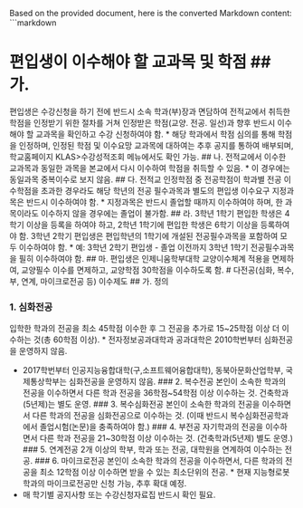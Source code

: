 Based on the provided document, here is the converted Markdown content: ```markdown
# 편입생이 이수해야 할 교과목 및 학점 ## 가.
편입생은 수강신청을 하기 전에 반드시 소속 학과(부)장과 면담하여 전적교에서 취득한 학점을 인정받기 위한 절차를 거쳐 인정받은 학점(교양․ 전공․ 일선)과 향후 반드시 이수해야 할 교과목을 확인하고 수강 신청하여야 함. * 해당 학과에서 학점 심의를 통해 학점을 인정하며, 인정된 학점 및 이수요망 교과목에 대하여는 추후 공지를 통하여 배부되며, 학교홈페이지 KLAS>수강성적조회 메뉴에서도 확인 가능. ## 나.
전적교에서 이수한 교과목과 동일한 과목을 본교에서 다시 이수하여 학점을 취득할 수 있음. * 이 경우에는 동일과목 중복이수로 보지 않음. ## 다. 전적교 인정학점 중 전공학점이 학과별 전공 이수학점을 초과한 경우라도 해당 학년의 전공 필수과목과 별도의 편입생 이수요구 지정과목은 반드시 이수하여야 함. * 지정과목은 반드시 졸업할 때까지 이수하여야 하며, 한 과목이라도 이수하지 않을 경우에는 졸업이 불가함. ## 라. 3학년 1학기 편입한 학생은 4학기 이상을 등록을 하여야 하고, 2학년 1학기에 편입한 학생은 6학기 이상을 등록하여야 함. 3학년 2학기 편입생은 편입학년의 1학기에 개설된 전공필수과목을 포함하여 모두 이수하여야 함. * 예: 3학년 2학기 편입생 - 졸업 이전까지 3학년 1학기 전공필수과목을 필히 이수하여야 함. ## 마.
편입생은 인제니움학부대학 교양이수체계 적용을 면제하여, 교양필수 이수를 면제하고, 교양학점 30학점을 이수하도록 함. # 다전공(심화, 복수, 부, 연계, 마이크로전공 등) 이수제도 ## 가. 정의
### 1. 심화전공
입학한 학과의 전공을 최소 45학점 이수한 후 그 전공을 추가로 15~25학점 이상 더 이수하는 것(총 60학점 이상). * 전자정보공과대학과 공과대학은 2010학번부터 심화전공을 운영하지 않음.
* 2017학번부터 인공지능융합대학(구,소프트웨어융합대학), 동북아문화산업학부, 국제통상학부는 심화전공을 운영하지 않음. ### 2. 복수전공
본인이 소속한 학과의 전공을 이수하면서 다른 학과 전공을 36학점~54학점 이상 이수하는 것. 건축학과(5년제)는 별도 운영. ### 3. 복수심화전공
본인이 소속한 학과의 전공을 이수하면서 다른 학과의 전공을 심화전공으로 이수하는 것. (이때 반드시 복수심화전공학과에서 졸업시험(논문)을 충족하여야 함.) ### 4. 부전공
자기학과의 전공을 이수하면서 다른 학과 전공을 21~30학점 이상 이수하는 것. (건축학과(5년제) 별도 운영.) ### 5. 연계전공
2개 이상의 학부, 학과 또는 전공, 대학원을 연계하여 이수하는 전공. ### 6. 마이크로전공
본인이 소속한 학과의 전공을 이수하면서, 다른 학과의 전공을 최소 12학점 이상 이수하면 받을 수 있는 최소단위의 전공. * 현재 지능형로봇학과의 마이크로전공만 신청 가능, 추후 확대 예정.
* 매 학기별 공지사항 또는 수강신청자료집 반드시 확인 필요.
``` This Markdown preserves the original structure and information from the PDF document.